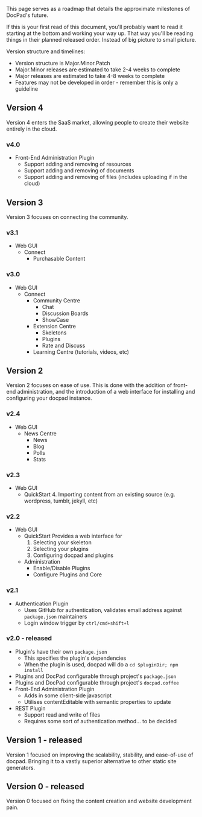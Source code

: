 This page serves as a roadmap that details the approximate milestones of DocPad's future.

If this is your first read of this document, you'll probably want to read it starting at the bottom and working your way up. That way you'll be reading things in their planned released order. Instead of big picture to small picture.

Version structure and timelines:

- Version structure is Major.Minor.Patch
- Major.Minor releases are estimated to take 2-4 weeks to complete
- Major releases are estimated to take 4-8 weeks to complete
- Features may not be developed in order - remember this is only a guideline


## Version 4

Version 4 enters the SaaS market, allowing people to create their website entirely in the cloud.

### v4.0

- Front-End Administration Plugin
	- Support adding and removing of resources
	- Support adding and removing of documents
	- Support adding and removing of files (includes uploading if in the cloud)


## Version 3

Version 3 focuses on connecting the community.

### v3.1

- Web GUI
	- Connect
		- Purchasable Content

### v3.0

- Web GUI
	- Connect
		- Community Centre
			- Chat
			- Discussion Boards
			- ShowCase
		- Extension Centre
			- Skeletons
			- Plugins
			- Rate and Discuss
		- Learning Centre (tutorials, videos, etc)


## Version 2

Version 2 focuses on ease of use. This is done with the addition of front-end administration, and the introduction of a web interface for installing and configuring your docpad instance.


### v2.4

- Web GUI
	- News Centre
		- News
		- Blog
		- Polls
		- Stats


### v2.3

- Web GUI
	- QuickStart
		4. Importing content from an existing source (e.g. wordpress, tumblr, jekyll, etc)


### v2.2

- Web GUI
	- QuickStart
		Provides a web interface for
		1. Selecting your skeleton
		2. Selecting your plugins
		3. Configuring docpad and plugins
	- Administration
		- Enable/Disable Plugins
		- Configure Plugins and Core


### v2.1

- Authentication Plugin
	- Uses GitHub for authentication, validates email address against `package.json` maintainers
	- Login window trigger by `ctrl/cmd+shift+l`

### v2.0 **- released**

- Plugin's have their own `package.json`
	- This specifies the plugin's dependencies
	- When the plugin is used, docpad will do a `cd $pluginDir; npm install`
- Plugins and DocPad configurable through project's `package.json`
- Plugins and DocPad configurable through project's `docpad.coffee`
- Front-End Administration Plugin
	- Adds in some client-side javascript
	- Utilises contentEditable with semantic properties to update
- REST Plugin
	- Support read and write of files
	- Requires some sort of authentication method... to be decided



## Version 1 **- released**

Version 1 focused on improving the scalability, stability, and ease-of-use of docpad. Bringing it to a vastly superior alternative to other static site generators.

## Version 0 **- released**

Version 0 focused on fixing the content creation and website development pain.